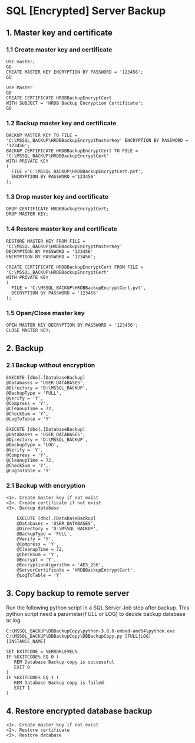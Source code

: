 # SQL [Encrypted] Server Backup

## 1. Master key and certificate

### 1.1 Create master key and certificate

	USE master;  
	GO  
	CREATE MASTER KEY ENCRYPTION BY PASSWORD = '123456';  
	GO  
	
	Use Master  
	GO  
	CREATE CERTIFICATE HRDBBackupEncryptCert  
	WITH SUBJECT = 'HRDB Backup Encryption Certificate';
	GO

### 1.2 Backup master key and certificate

	BACKUP MASTER KEY TO FILE = 'C:\MSSQL_BACKUP\HRDBBackupEncryptMasterKey' ENCRYPTION BY PASSWORD = '123456';
	BACKUP CERTIFICATE HRDBBackupEncryptCert TO FILE = 'C:\MSSQL_BACKUP\HRDBBackupEncryptCert'
	WITH PRIVATE KEY
	(
	  FILE ='C:\MSSQL_BACKUP\HRDBBackupEncryptCert.pvt',
	  ENCRYPTION BY PASSWORD ='123456'
	);

### 1.3 Drop master key and certificate

	DROP CERTIFICATE HRDBBackupEncryptCert;
	DROP MASTER KEY;

### 1.4 Restore master key and certificate

	RESTORE MASTER KEY FROM FILE = 'C:\MSSQL_BACKUP\HRDBBackupEncryptMasterKey'
	DECRYPTION BY PASSWORD = '123456'  
	ENCRYPTION BY PASSWORD = '123456';

	CREATE CERTIFICATE HRDBBackupEncryptCert FROM FILE = 'C:\MSSQL_BACKUP\HRDBBackupEncryptCert'
	WITH PRIVATE KEY
	(
	  FILE = 'C:\MSSQL_BACKUP\HRDBBackupEncryptCert.pvt',   
	  DECRYPTION BY PASSWORD = '123456'
	);

### 1.5 Open/Close master key

	OPEN MASTER KEY DECRYPTION BY PASSWORD = '123456';
	CLOSE MASTER KEY;

## 2. Backup

### 2.1 Backup without encryption

	EXECUTE [dbo].[DatabaseBackup]
	@Databases = 'USER_DATABASES',
	@Directory = 'D:\MSSQL_BACKUP',
	@BackupType = 'FULL',
	@Verify = 'Y',
    @Compress = 'Y',
	@CleanupTime = 72,
	@CheckSum = 'Y',
	@LogToTable = 'Y'

	EXECUTE [dbo].[DatabaseBackup]
	@Databases = 'USER_DATABASES',
	@Directory = 'D:\MSSQL_BACKUP',
	@BackupType = 'LOG',
	@Verify = 'Y',
    @Compress = 'Y',
	@CleanupTime = 72,
	@CheckSum = 'Y',
	@LogToTable = 'Y'

### 2.1 Backup with encryption

	<1>. Create master key if not exist
	<2>. Create certificate if not exist
	<3>. Backup database

		EXECUTE [dbo].[DatabaseBackup]
		@Databases = 'USER_DATABASES',
		@Directory = 'D:\MSSQL_BACKUP',
		@BackupType = 'FULL',
		@Verify = 'Y',
	    @Compress = 'Y',
		@CleanupTime = 72,
		@CheckSum = 'Y',
		@Encrypt = 'Y',
		@EncryptionAlgorithm = 'AES_256',
		@ServerCertificate = 'HRDBBackupEncryptCert',
		@LogToTable = 'Y'

## 3. Copy backup to remote server

Run the following python script in a SQL Server Job step after backup. This python script need a parameter(FULL or LOG) to decide backup database or log.

	C:\MSSQL_BACKUP\DBBackupCopy\python-3.8.0-embed-amd64\python.exe C:\MSSQL_BACKUP\DBBackupCopy\DBBackupCopy.py [FULL|LOG] [INSTANCE_NAME]
	
	SET EXITCODE = %ERRORLEVEL% 
	IF %EXITCODE% EQ 0 ( 
	   REM Database Backup copy is successful
	   EXIT 0
	)
	IF %EXITCODE% EQ 1 (
	   REM Database Backup copy is failed
	   EXIT 1
	)


## 4. Restore encrypted database backup

	<1>. Create master key if not exist
	<2>. Restore certificate
	<3>. Restore database
